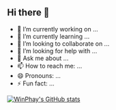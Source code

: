 ## Hi there 👋

- 🔭 I’m currently working on ...
- 🌱 I’m currently learning ...
- 👯 I’m looking to collaborate on ...
- 🤔 I’m looking for help with ...
- 💬 Ask me about ...
- 📫 How to reach me: ...
- 😄 Pronouns: ...
- ⚡ Fun fact: ...

[![WinPhay's GitHub stats](https://github-readme-stats.vercel.app/api?username=WinPhay)](https://github.com/anuraghazra/github-readme-stats)
